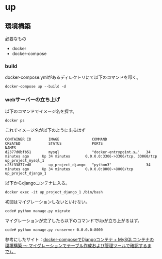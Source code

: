 # up

## 環境構築

必要なもの

- docker
- docker-compose

### build

docker-compose.ymlがあるディレクトリにて以下のコマンドを叩く。

```
docker-compose up --build -d
```

### webサーバーの立ち上げ

以下のコマンドでイメージ名を探す。

```
docker ps
```

これでイメージ名が以下のように出るはず

```
CONTAINER ID        IMAGE               COMMAND                  CREATED             STATUS              PORTS                               NAMES
d2377d0bfb51        mysql               "docker-entrypoint.s…"   34 minutes ago      Up 34 minutes       0.0.0.0:3306->3306/tcp, 33060/tcp   up_project_mysql_1
c25f33877ed8        up_project_django   "python3"                34 minutes ago      Up 34 minutes       0.0.0.0:8000->8000/tcp              up_project_django_1
```

以下からdjangoコンテナに入る。

```
docker exec -it up_project_django_1 /bin/bash
```

初回はマイグレーションしないといけない。

```
code# python manage.py migrate
```

マイグレーションが完了したら以下のコマンドでUpが立ち上がるはず。

```
code# python manage.py runserver 0.0.0.0:8000
```


参考にしたサイト：[docker-composeでDjangoコンテナ + MySQLコンテナの環境構築 〜 マイグレーションでテーブル作成および管理ツールで確認するまで）。](https://qiita.com/Butterthon/items/e85825d3eff6559a1cf1)
